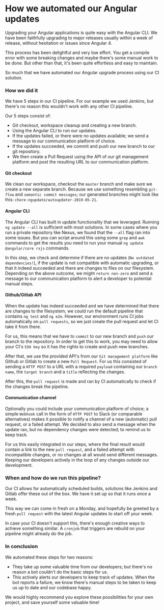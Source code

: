 # How we automated our Angular updates

Upgrading your Angular applications is quite easy with the Angular CLI. We have been faithfully upgrading to major releases
usually within a week of release, without hesitation or issues since Angular 4.

This process has been delightful and very low effort. You get a compile error with some breaking changes and maybe there's some 
manual work to be done. But other than that, it's been quite effortless and easy to maintain.

So much that we have automated our Angular upgrade process using our CI solution.

### How we did it

We have 5 steps in our CI pipeline. For our example we used Jenkins, but there's no reason this wouldn't work with any other CI pipeline.

Our 5 steps consist of:
- Git checkout, workspace cleanup and creating a new branch.
- Using the Angular CLI to run our updates.
- If the updates failed, or there were no updates available; we send a message to our communication platform of choice. 
- If the updates succeeded, we commit and push our new branch to our git repository.
- We then create a Pull Request using the API of our git management platform and post the resulting URL to our communication platform.

#### Git checkout
We clean our workspace, checkout the `master` branch and make sure we create a new separate branch. Because we use something resembling `git-flow` and `semantic commit messages`; our generated branches might look like this: `chore-ngupdate/autoupdater-2019-05-21`. 

#### Angular CLI
The Angular CLI has built in update functionality that we leveraged. Running `ng update --all` is sufficient with most solutions. In some cases where you run a private repository like Nexus, we found that the `--all` flag ran into some issues. But you can script around this using some `grep` and `awk` commands to get the results you need to run your manual `ng update @angular/core rxjs` commands.

In this step, we check and determine if there are no updates (`No outdated dependencies!`), if the update is not compatible with automatic upgrading, or that it indeed succeeded and there are changes to files on our filesystem. Depending on the above outcome, we might `return non-zero` and send a message to our communication platform to alert a developer to potential manual steps.

#### Github/Gitlab API
When the update has indeed succeeded and we have determined that there are changes to the filesystem, we could run the default pipeline that contains `ng test` and `ng e2e`. However, our environment runs CI jobs automatically on `pull requests`, so we just create the pull request and let CI take it from there. 

For us, this means that we have to `commit` to our new branch and `push` our branch to the repository. 
In order to get this to work, you may need to allow your CI's `SSH key` so it has the rights to create and push new branches.

After that, we use the provided API's from our `Git management platform` like Github or Gitlab to create a new `Pull Request`. For us this consisted of sending a `HTTP POST` to a URL with a required `payload` containing our `branch name`, the `target branch` and a `title` reflecting the changes. 

After this, the `pull request` is made and ran by CI automatically to check if the changes break the pipeline.

#### Communication channel
Optionally you could include your communication platform of choice; a simple `Webhook` call in the form of `HTTP POST` to Slack (or comparable alternatives) makes it possible to notify a channel of a new (automatic) pull request, or a failed attempt. 
We decided to also send a message when the update ran, but no dependency changes were detected; to remind us to keep track. 

For us this easily integrated in our steps, where the final result would contain a link to the new `pull request`, and a failed attempt with incompatible changes, or no changes at all would send different messages. Keeping our developers actively in the loop of any changes outside our development.

### When and how do we run this pipeline?

Our CI allows for automatically scheduled builds, solutions like Jenkins and Gitlab offer these out of the box. We have it set up so that it runs once a week.

This way we can come in fresh on a Monday, and hopefully be greeted by a fresh `pull request` with the latest Angular updates to start off your week.

In case your CI doesn't support this, there's enough creative ways to achieve something similar. A `cronjob` that triggers are rebuild on your pipeline might already do the job.

### In conclusion

We automated these steps for two reasons: 

- They take up some valuable time from our developers; but there's no reason a bot couldn't do the basic steps for us. 
- This actively alerts our developers to keep track of updates. When the bot reports a failure, we know there's manual steps to be taken to keep us up to date and our codebase happy.

We would highly recommend you explore these possibilities for your own project, and save yourself some valuable time!

